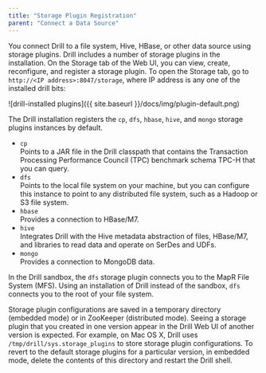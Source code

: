 ```yaml
---
title: "Storage Plugin Registration"
parent: "Connect a Data Source"
---
```

You connect Drill to a file system, Hive, HBase, or other data source using storage plugins. Drill includes a number of storage plugins in the installation. On the Storage tab of the Web UI, you can view, create, reconfigure, and register a storage plugin. To open the Storage tab, go to `http://<IP address>:8047/storage`, where IP address is any one of the installed drill bits:

![drill-installed plugins]({{ site.baseurl }}/docs/img/plugin-default.png)

The Drill installation registers the `cp`, `dfs`, `hbase`, `hive`, and `mongo` storage plugins instances by default.

* `cp`  
  Points to a JAR file in the Drill classpath that contains the Transaction Processing Performance Council (TPC) benchmark schema TPC-H that you can query. 
* `dfs`  
  Points to the local file system on your machine, but you can configure this instance to
point to any distributed file system, such as a Hadoop or S3 file system. 
* `hbase`  
   Provides a connection to HBase/M7.
* `hive`  
   Integrates Drill with the Hive metadata abstraction of files, HBase/M7, and libraries to read data and operate on SerDes and UDFs.
* `mongo`  
   Provides a connection to MongoDB data.

In the Drill sandbox,  the `dfs` storage plugin connects you to the MapR File System (MFS). Using an installation of Drill instead of the sandbox, `dfs` connects you to the root of your file system.

Storage plugin configurations are saved in a temporary directory (embedded mode) or in ZooKeeper (distributed mode). Seeing a storage plugin that you created in one version appear in the Drill Web UI of another version is expected. For example, on Mac OS X, Drill uses `/tmp/drill/sys.storage_plugins` to store storage plugin configurations. To revert to the default storage plugins for a particular version, in embedded mode, delete the contents of this directory and restart the Drill shell.

